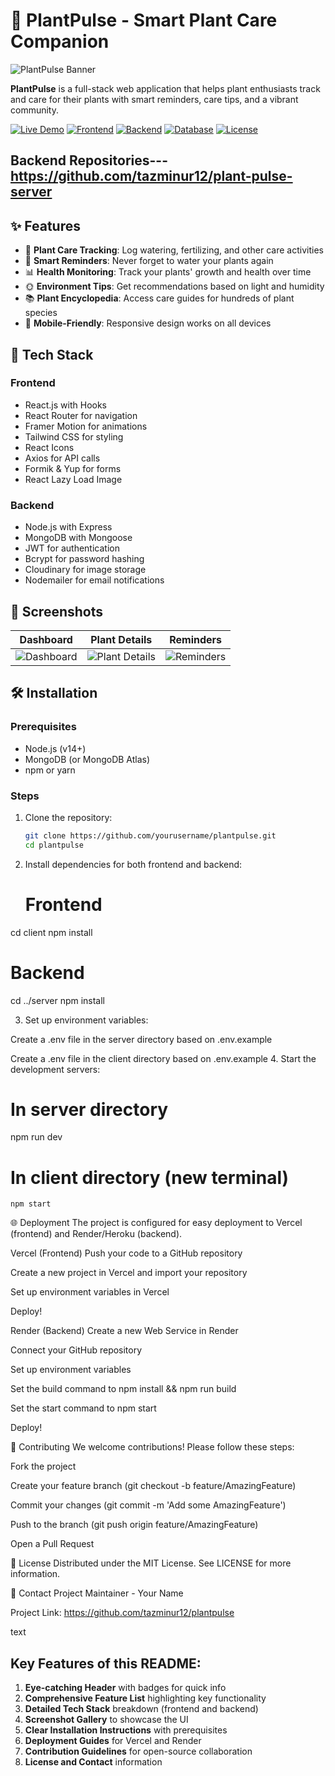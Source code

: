 # 🌿 PlantPulse - Smart Plant Care Companion

![PlantPulse Banner](https://i.ibb.co/4W4z7yX/mobile-plant-health.jpg)

**PlantPulse** is a full-stack web application that helps plant enthusiasts track and care for their plants with smart reminders, care tips, and a vibrant community.

[![Live Demo](https://img.shields.io/badge/Live-Demo-brightgreen)](https://plant-pulse2.netlify.app/)
[![Frontend](https://img.shields.io/badge/Frontend-React-blue)](https://reactjs.org)
[![Backend](https://img.shields.io/badge/Backend-Node.js-green)](https://nodejs.org)
[![Database](https://img.shields.io/badge/Database-MongoDB-yellowgreen)](https://www.mongodb.com)
[![License](https://img.shields.io/badge/License-MIT-blue)](LICENSE)

## Backend Repositories--- https://github.com/tazminur12/plant-pulse-server

## ✨ Features

- 🌱 **Plant Care Tracking**: Log watering, fertilizing, and other care activities
- 🔔 **Smart Reminders**: Never forget to water your plants again
- 📊 **Health Monitoring**: Track your plants' growth and health over time
- 🌞 **Environment Tips**: Get recommendations based on light and humidity
- 📚 **Plant Encyclopedia**: Access care guides for hundreds of plant species
- 📱 **Mobile-Friendly**: Responsive design works on all devices

## 🚀 Tech Stack

### Frontend
- React.js with Hooks
- React Router for navigation
- Framer Motion for animations
- Tailwind CSS for styling
- React Icons
- Axios for API calls
- Formik & Yup for forms
- React Lazy Load Image

### Backend
- Node.js with Express
- MongoDB with Mongoose
- JWT for authentication
- Bcrypt for password hashing
- Cloudinary for image storage
- Nodemailer for email notifications

## 📸 Screenshots

| Dashboard | Plant Details | Reminders |
|-----------|--------------|-----------|
| ![Dashboard](https://i.ibb.co/M5fj06Wy/Screenshot-2025-06-27-at-2-16-41-PM.png) | ![Plant Details](https://i.ibb.co/tTgqBdwp/Screenshot-2025-06-27-at-2-17-08-PM.png) | ![Reminders](https://i.ibb.co/xtdLx1GX/Screenshot-2025-06-27-at-2-18-52-PM.png) |

## 🛠️ Installation

### Prerequisites
- Node.js (v14+)
- MongoDB (or MongoDB Atlas)
- npm or yarn

### Steps
1. Clone the repository:
   ```bash
   git clone https://github.com/yourusername/plantpulse.git
   cd plantpulse
2. Install dependencies for both frontend and backend:
   # Frontend
cd client
npm install

# Backend
cd ../server
npm install

3. Set up environment variables:

Create a .env file in the server directory based on .env.example

Create a .env file in the client directory based on .env.example
4. Start the development servers:
   # In server directory
   npm run dev

   # In client directory (new terminal)
    npm start

🌐 Deployment
The project is configured for easy deployment to Vercel (frontend) and Render/Heroku (backend).

Vercel (Frontend)
Push your code to a GitHub repository

Create a new project in Vercel and import your repository

Set up environment variables in Vercel

Deploy!

Render (Backend)
Create a new Web Service in Render

Connect your GitHub repository

Set up environment variables

Set the build command to npm install && npm run build

Set the start command to npm start

Deploy!

🤝 Contributing
We welcome contributions! Please follow these steps:

Fork the project

Create your feature branch (git checkout -b feature/AmazingFeature)

Commit your changes (git commit -m 'Add some AmazingFeature')

Push to the branch (git push origin feature/AmazingFeature)

Open a Pull Request

📜 License
Distributed under the MIT License. See LICENSE for more information.

📧 Contact
Project Maintainer - Your Name

Project Link: https://github.com/tazminur12/plantpulse

text

## Key Features of this README:

1. **Eye-catching Header** with badges for quick info
2. **Comprehensive Feature List** highlighting key functionality
3. **Detailed Tech Stack** breakdown (frontend and backend)
4. **Screenshot Gallery** to showcase the UI
5. **Clear Installation Instructions** with prerequisites
6. **Deployment Guides** for Vercel and Render
7. **Contribution Guidelines** for open-source collaboration
8. **License and Contact** information





